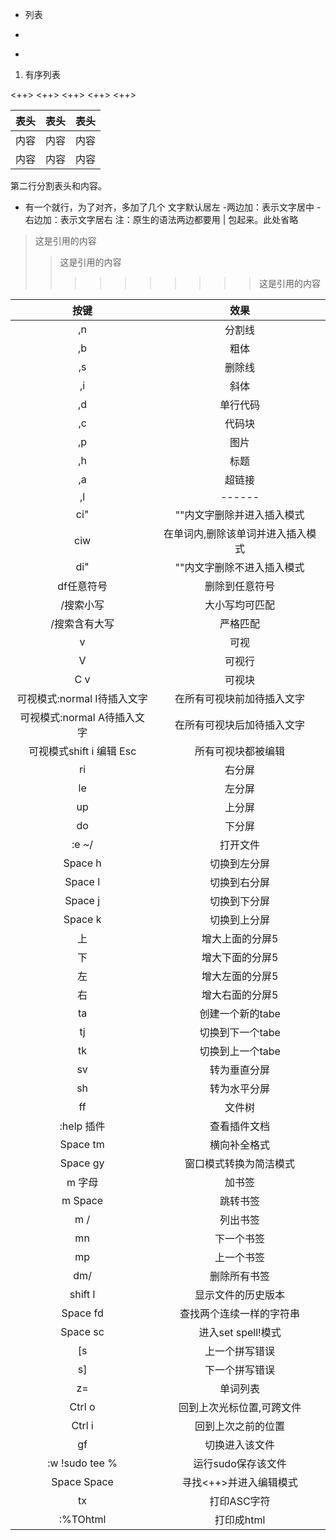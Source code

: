 + 列表
-
*

1.  有序列表


<++>
<++>
<++>
<++>
<++>

表头|表头|表头
---|:--:|---:
内容|内容|内容
内容|内容|内容

第二行分割表头和内容。
- 有一个就行，为了对齐，多加了几个
文字默认居左
-两边加：表示文字居中
-右边加：表示文字居右
注：原生的语法两边都要用 | 包起来。此处省略

>这是引用的内容
>>这是引用的内容
>>>>>>>>>>这是引用的内容


按键|效果
:-:|:-:
,n|分割线
,b|粗体
,s|删除线
,i|斜体
,d|单行代码
,c|代码块
,p|图片
,h|标题
,a|超链接
,l|------
ci"|""内文字删除并进入插入模式
ciw|在单词内,删除该单词并进入插入模式
di"|""内文字删除不进入插入模式
df任意符号|删除到任意符号
/搜索小写|大小写均可匹配
/搜索含有大写|严格匹配
v|可视
V|可视行
C v|可视块
可视模式:normal I待插入文字|在所有可视块前加待插入文字
可视模式:normal A待插入文字|在所有可视块后加待插入文字
可视模式shift i 编辑 Esc| 所有可视块都被编辑
ri|右分屏
le|左分屏
up|上分屏
do|下分屏
:e ~/|打开文件
Space h|切换到左分屏
Space l|切换到右分屏
Space j|切换到下分屏
Space k|切换到上分屏
上|增大上面的分屏5
下|增大下面的分屏5
左|增大左面的分屏5
右|增大右面的分屏5
ta|创建一个新的tabe
tj|切换到下一个tabe
tk|切换到上一个tabe
sv|转为垂直分屏
sh|转为水平分屏
ff|文件树
:help 插件|查看插件文档
Space tm|横向补全格式
Space gy|窗口模式转换为简洁模式
m 字母|加书签
m Space|跳转书签
m /|列出书签
mn|下一个书签
mp|上一个书签
dm/|删除所有书签
shift l|显示文件的历史版本
Space fd|查找两个连续一样的字符串
Space sc|进入set spell!模式
[s|上一个拼写错误
s]|下一个拼写错误
z=|单词列表
Ctrl o|回到上次光标位置,可跨文件
Ctrl i|回到上次之前的位置
gf|切换进入该文件
:w !sudo tee %|运行sudo保存该文件
Space Space|寻找<++>并进入编辑模式
tx | 打印ASC字符
:%TOhtml|打印成html



